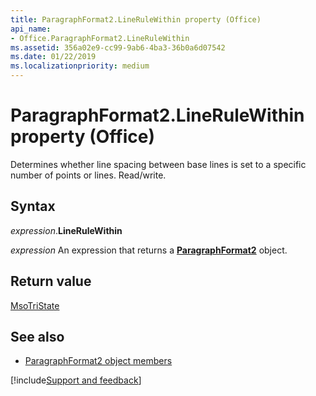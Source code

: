 ```yaml
---
title: ParagraphFormat2.LineRuleWithin property (Office)
api_name:
- Office.ParagraphFormat2.LineRuleWithin
ms.assetid: 356a02e9-cc99-9ab6-4ba3-36b0a6d07542
ms.date: 01/22/2019
ms.localizationpriority: medium
---
```



# ParagraphFormat2.LineRuleWithin property (Office)

Determines whether line spacing between base lines is set to a specific number of points or lines. Read/write.


## Syntax

_expression_.**LineRuleWithin**

_expression_ An expression that returns a **[ParagraphFormat2](Office.ParagraphFormat2.md)** object.


## Return value

[MsoTriState](office.msotristate.md)


## See also

- [ParagraphFormat2 object members](overview/library-reference/paragraphformat2-members-office.md)




[!include[Support and feedback](~/includes/feedback-boilerplate.md)]